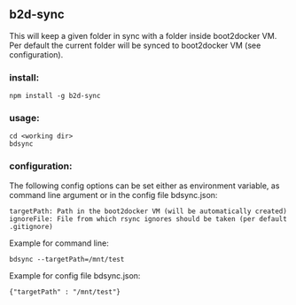 ## b2d-sync

This will keep a given folder in sync with a folder inside boot2docker VM. Per default the current folder will be synced to boot2docker VM (see configuration).

### install:

    npm install -g b2d-sync

### usage:

    cd <working dir>
    bdsync

### configuration:

The following config options can be set either as environment variable, as command line argument or in the config file bdsync.json:

    targetPath: Path in the boot2docker VM (will be automatically created)
    ignoreFile: File from which rsync ignores should be taken (per default .gitignore)

Example for command line:

    bdsync --targetPath=/mnt/test

Example for config file bdsync.json:

    {"targetPath" : "/mnt/test"}

